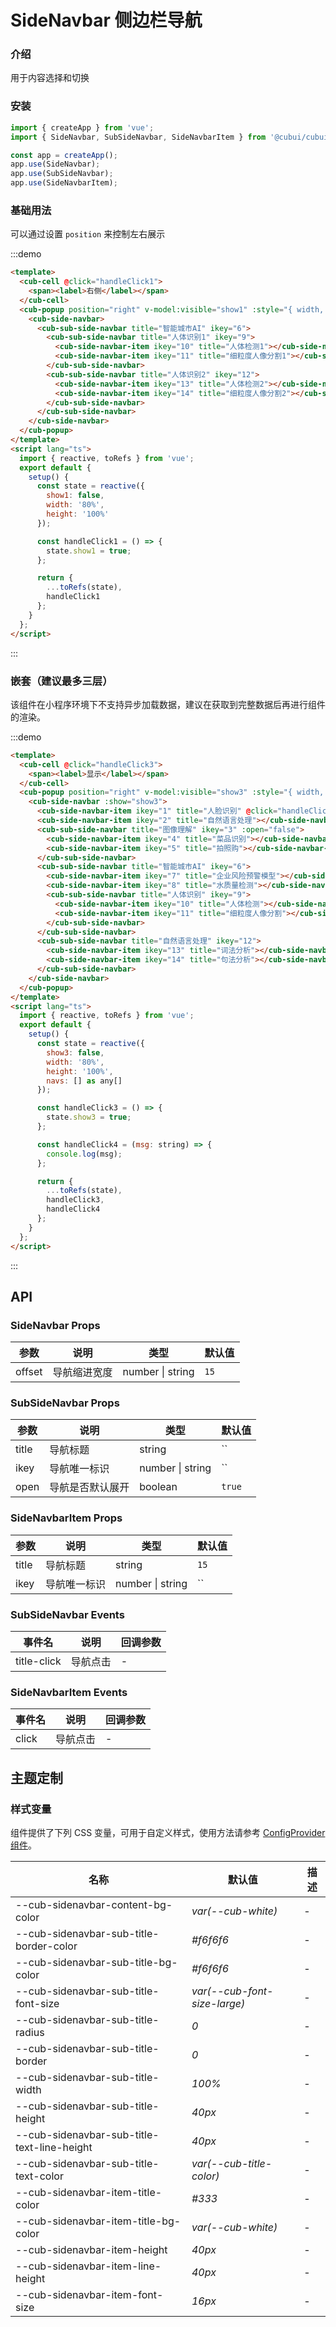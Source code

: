 # SideNavbar 侧边栏导航

### 介绍

用于内容选择和切换

### 安装

```javascript
import { createApp } from 'vue';
import { SideNavbar, SubSideNavbar, SideNavbarItem } from '@cubui/cubui-taro';

const app = createApp();
app.use(SideNavbar);
app.use(SubSideNavbar);
app.use(SideNavbarItem);
```

### 基础用法

可以通过设置 `position` 来控制左右展示

:::demo

```html
<template>
  <cub-cell @click="handleClick1">
    <span><label>右侧</label></span>
  </cub-cell>
  <cub-popup position="right" v-model:visible="show1" :style="{ width, height }">
    <cub-side-navbar>
      <cub-sub-side-navbar title="智能城市AI" ikey="6">
        <cub-sub-side-navbar title="人体识别1" ikey="9">
          <cub-side-navbar-item ikey="10" title="人体检测1"></cub-side-navbar-item>
          <cub-side-navbar-item ikey="11" title="细粒度人像分割1"></cub-side-navbar-item>
        </cub-sub-side-navbar>
        <cub-sub-side-navbar title="人体识别2" ikey="12">
          <cub-side-navbar-item ikey="13" title="人体检测2"></cub-side-navbar-item>
          <cub-side-navbar-item ikey="14" title="细粒度人像分割2"></cub-side-navbar-item>
        </cub-sub-side-navbar>
      </cub-sub-side-navbar>
    </cub-side-navbar>
  </cub-popup>
</template>
<script lang="ts">
  import { reactive, toRefs } from 'vue';
  export default {
    setup() {
      const state = reactive({
        show1: false,
        width: '80%',
        height: '100%'
      });

      const handleClick1 = () => {
        state.show1 = true;
      };

      return {
        ...toRefs(state),
        handleClick1
      };
    }
  };
</script>
```

:::

### 嵌套（建议最多三层）

该组件在小程序环境下不支持异步加载数据，建议在获取到完整数据后再进行组件的渲染。

:::demo

```html
<template>
  <cub-cell @click="handleClick3">
    <span><label>显示</label></span>
  </cub-cell>
  <cub-popup position="right" v-model:visible="show3" :style="{ width, height }">
    <cub-side-navbar :show="show3">
      <cub-side-navbar-item ikey="1" title="人脸识别" @click="handleClick4('人脸识别')"></cub-side-navbar-item>
      <cub-side-navbar-item ikey="2" title="自然语言处理"></cub-side-navbar-item>
      <cub-sub-side-navbar title="图像理解" ikey="3" :open="false">
        <cub-side-navbar-item ikey="4" title="菜品识别"></cub-side-navbar-item>
        <cub-side-navbar-item ikey="5" title="拍照购"></cub-side-navbar-item>
      </cub-sub-side-navbar>
      <cub-sub-side-navbar title="智能城市AI" ikey="6">
        <cub-side-navbar-item ikey="7" title="企业风险预警模型"></cub-side-navbar-item>
        <cub-side-navbar-item ikey="8" title="水质量检测"></cub-side-navbar-item>
        <cub-sub-side-navbar title="人体识别" ikey="9">
          <cub-side-navbar-item ikey="10" title="人体检测"></cub-side-navbar-item>
          <cub-side-navbar-item ikey="11" title="细粒度人像分割"></cub-side-navbar-item>
        </cub-sub-side-navbar>
      </cub-sub-side-navbar>
      <cub-sub-side-navbar title="自然语言处理" ikey="12">
        <cub-side-navbar-item ikey="13" title="词法分析"></cub-side-navbar-item>
        <cub-side-navbar-item ikey="14" title="句法分析"></cub-side-navbar-item>
      </cub-sub-side-navbar>
    </cub-side-navbar>
  </cub-popup>
</template>
<script lang="ts">
  import { reactive, toRefs } from 'vue';
  export default {
    setup() {
      const state = reactive({
        show3: false,
        width: '80%',
        height: '100%',
        navs: [] as any[]
      });

      const handleClick3 = () => {
        state.show3 = true;
      };

      const handleClick4 = (msg: string) => {
        console.log(msg);
      };

      return {
        ...toRefs(state),
        handleClick3,
        handleClick4
      };
    }
  };
</script>
```

:::

## API

### SideNavbar Props

| 参数   | 说明         | 类型             | 默认值 |
| ------ | ------------ | ---------------- | ------ |
| offset | 导航缩进宽度 | number \| string | `15`   |

### SubSideNavbar Props

| 参数  | 说明             | 类型             | 默认值 |
| ----- | ---------------- | ---------------- | ------ |
| title | 导航标题         | string           | ``     |
| ikey  | 导航唯一标识     | number \| string | ``     |
| open  | 导航是否默认展开 | boolean          | `true` |

### SideNavbarItem Props

| 参数  | 说明         | 类型             | 默认值 |
| ----- | ------------ | ---------------- | ------ |
| title | 导航标题     | string           | `15`   |
| ikey  | 导航唯一标识 | number \| string | ``     |

### SubSideNavbar Events

| 事件名      | 说明     | 回调参数 |
| ----------- | -------- | -------- |
| title-click | 导航点击 | -        |

### SideNavbarItem Events

| 事件名 | 说明     | 回调参数 |
| ------ | -------- | -------- |
| click  | 导航点击 | -        |

## 主题定制

### 样式变量

组件提供了下列 CSS 变量，可用于自定义样式，使用方法请参考 [ConfigProvider 组件](#/zh-CN/component/configprovider)。

| 名称                                        | 默认值                       | 描述 |
| ------------------------------------------- | ---------------------------- | ---- |
| --cub-sidenavbar-content-bg-color           | _var(--cub-white)_           | -    |
| --cub-sidenavbar-sub-title-border-color     | _#f6f6f6_                    | -    |
| --cub-sidenavbar-sub-title-bg-color         | _#f6f6f6_                    | -    |
| --cub-sidenavbar-sub-title-font-size        | _var(--cub-font-size-large)_ | -    |
| --cub-sidenavbar-sub-title-radius           | _0_                          | -    |
| --cub-sidenavbar-sub-title-border           | _0_                          | -    |
| --cub-sidenavbar-sub-title-width            | _100%_                       | -    |
| --cub-sidenavbar-sub-title-height           | _40px_                       | -    |
| --cub-sidenavbar-sub-title-text-line-height | _40px_                       | -    |
| --cub-sidenavbar-sub-title-text-color       | _var(--cub-title-color)_     | -    |
| --cub-sidenavbar-item-title-color           | _#333_                       | -    |
| --cub-sidenavbar-item-title-bg-color        | _var(--cub-white)_           | -    |
| --cub-sidenavbar-item-height                | _40px_                       | -    |
| --cub-sidenavbar-item-line-height           | _40px_                       | -    |
| --cub-sidenavbar-item-font-size             | _16px_                       | -    |
